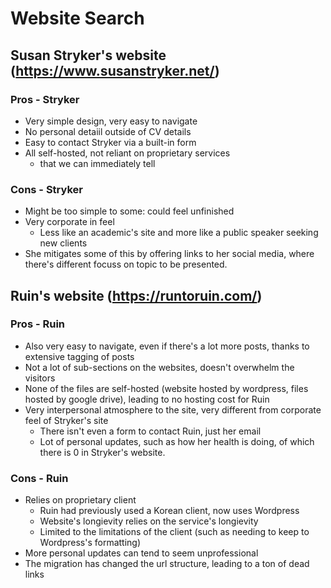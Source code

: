# Website Search

## Susan Stryker's website (<https://www.susanstryker.net/>)

### Pros - Stryker

- Very simple design, very easy to navigate
- No personal detaiil outside of CV details
- Easy to contact Stryker via a built-in form
- All self-hosted, not reliant on proprietary services
  - that we can immediately tell

### Cons - Stryker

- Might be too simple to some: could feel unfinished
- Very corporate in feel
  - Less like an academic's site and more like a public speaker seeking new clients
- She mitigates some of this by offering links to her social media, where there's different focuss on topic to be presented.
  
## Ruin's website (<https://runtoruin.com/>)

### Pros - Ruin

- Also very easy to navigate, even if there's a lot more posts, thanks to extensive tagging of posts
- Not a lot of sub-sections on the websites, doesn't overwhelm the visitors
- None of the files are self-hosted (website hosted by wordpress, files hosted by google drive), leading to no hosting cost for Ruin
- Very interpersonal atmosphere to the site, very different from corporate feel of Stryker's site
  - There isn't even a form to contact Ruin, just her email
  - Lot of personal updates, such as how her health is doing, of which there is 0 in Stryker's website.

### Cons - Ruin

- Relies on proprietary client
  - Ruin had previously used a Korean client, now uses Wordpress
  - Website's longievity relies on the service's longievity
  - Limited to the limitations of the client (such as needing to keep to Wordpress's formatting)
- More personal updates can tend to seem unprofessional
- The migration has changed the url structure, leading to a ton of dead links
